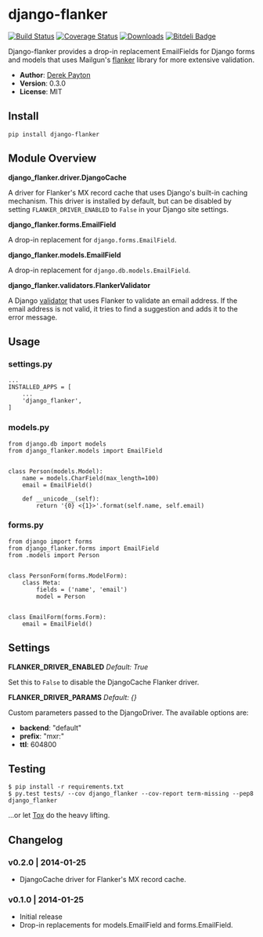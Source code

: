 django-flanker
==============

[![Build Status](https://secure.travis-ci.org/dmpayton/django-flanker.png)](http://travis-ci.org/dmpayton/django-flanker)
[![Coverage Status](https://coveralls.io/repos/dmpayton/django-flanker/badge.png)](https://coveralls.io/r/dmpayton/django-flanker)
[![Downloads](https://pypip.in/d/django-flanker/badge.png)](https://pypi.python.org/pypi/django-flanker/)
[![Bitdeli Badge](https://d2weczhvl823v0.cloudfront.net/dmpayton/django-flanker/trend.png)](https://bitdeli.com/free "Bitdeli Badge")

Django-flanker provides a drop-in replacement EmailFields for Django forms and
models that uses Mailgun's [flanker](https://github.com/mailgun/flanker)
library for more extensive validation.

* **Author**: [Derek Payton](http://dmpayton.com)
* **Version**: 0.3.0
* **License**: MIT

Install
-------

```
pip install django-flanker
```

Module Overview
---------------

**django_flanker.driver.DjangoCache**

A driver for Flanker's MX record cache that uses Django's built-in caching
mechanism. This driver is installed by default, but can be disabled by setting
``FLANKER_DRIVER_ENABLED`` to ``False`` in your Django site settings.

**django_flanker.forms.EmailField**

A drop-in replacement for ``django.forms.EmailField``.

**django_flanker.models.EmailField**

A drop-in replacement for ``django.db.models.EmailField``.

**django_flanker.validators.FlankerValidator**

A Django [validator](https://docs.djangoproject.com/en/dev/ref/validators/)
that uses Flanker to validate an email address. If the email address is not
valid, it tries to find a suggestion and adds it to the error message.

Usage
-----

### settings.py

```
...
INSTALLED_APPS = [
    ...
    'django_flanker',
]
```

### models.py

```
from django.db import models
from django_flanker.models import EmailField


class Person(models.Model):
    name = models.CharField(max_length=100)
    email = EmailField()

    def __unicode__(self):
        return '{0} <{1}>'.format(self.name, self.email)
```

### forms.py

```
from django import forms
from django_flanker.forms import EmailField
from .models import Person


class PersonForm(forms.ModelForm):
    class Meta:
        fields = ('name', 'email')
        model = Person


class EmailForm(forms.Form):
    email = EmailField()
```

Settings
--------

**FLANKER_DRIVER_ENABLED** *Default: True*

Set this to ``False`` to disable the DjangoCache Flanker driver.

**FLANKER_DRIVER_PARAMS** *Default: {}*

Custom parameters passed to the DjangoDriver. The available options are:

* **backend**: "default"
* **prefix**: "mxr:"
* **ttl**: 604800

Testing
-------

```
$ pip install -r requirements.txt
$ py.test tests/ --cov django_flanker --cov-report term-missing --pep8 django_flanker
```

...or let [Tox](https://pypi.python.org/pypi/tox) do the heavy lifting.


Changelog
---------

### v0.2.0 | 2014-01-25

* DjangoCache driver for Flanker's MX record cache.

### v0.1.0 | 2014-01-25

* Initial release
* Drop-in replacements for models.EmailField and forms.EmailField.
